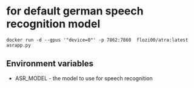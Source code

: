 # for default german speech recognition model
```
docker run -d --gpus '"device=0"' -p 7862:7860  flozi00/atra:latest asrapp.py
```

## Environment variables

* ASR_MODEL - the model to use for speech recognition